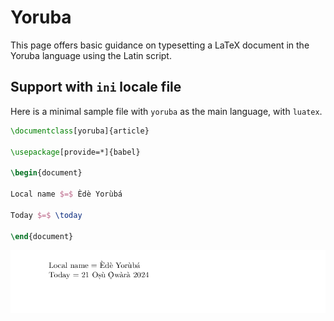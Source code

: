 # Yoruba

This page offers basic guidance on typesetting a LaTeX document in the
Yoruba language using the Latin script.

## Support with `ini` locale file

Here is a minimal sample file with `yoruba` as the main language, with `luatex`.

```tex
\documentclass[yoruba]{article}

\usepackage[provide=*]{babel}

\begin{document}

Local name $=$ Èdè Yorùbá

Today $=$ \today

\end{document}
```

![](../media/locale-yoruba.png)